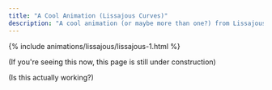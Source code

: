 ```yaml
---
title: "A Cool Animation (Lissajous Curves)"
description: "A cool animation (or maybe more than one?) from Lissajous curves!"
---
```


{% include animations/lissajous/lissajous-1.html %}

(If you're seeing this now, this page is still under construction)

(Is this actually working?)